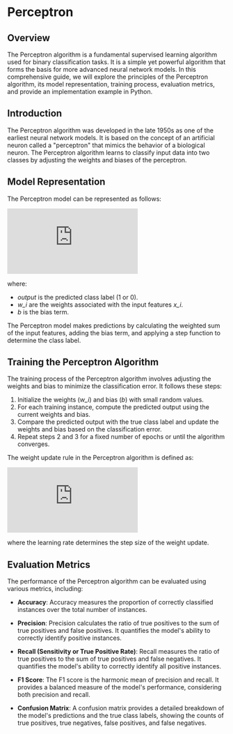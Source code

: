 
# Perceptron

## Overview
The Perceptron algorithm is a fundamental supervised learning algorithm used for binary classification tasks. It is a simple yet powerful algorithm that forms the basis for more advanced neural network models. In this comprehensive guide, we will explore the principles of the Perceptron algorithm, its model representation, training process, evaluation metrics, and provide an implementation example in Python.

## Introduction
The Perceptron algorithm was developed in the late 1950s as one of the earliest neural network models. It is based on the concept of an artificial neuron called a "perceptron" that mimics the behavior of a biological neuron. The Perceptron algorithm learns to classify input data into two classes by adjusting the weights and biases of the perceptron.

## Model Representation
The Perceptron model can be represented as follows:

![Perceptron Model Representation](https://latex.codecogs.com/png.latex?%5Ctext%7Boutput%7D%20%3D%20%5Cbegin%7Bcases%7D%201%20%26%20%5Ctext%7Bif%7D%20%5C%2C%20%5Csum%20w_i%20x_i%20&plus;%20b%20%3E%3D%200%20%5C%5C%200%20%26%20%5Ctext%7Botherwise%7D%20%5Cend%7Bcases%7D)

where:
- *output* is the predicted class label (1 or 0).
- *w_i* are the weights associated with the input features *x_i*.
- *b* is the bias term.

The Perceptron model makes predictions by calculating the weighted sum of the input features, adding the bias term, and applying a step function to determine the class label.

## Training the Perceptron Algorithm
The training process of the Perceptron algorithm involves adjusting the weights and bias to minimize the classification error. It follows these steps:

1. Initialize the weights (*w_i*) and bias (*b*) with small random values.
2. For each training instance, compute the predicted output using the current weights and bias.
3. Compare the predicted output with the true class label and update the weights and bias based on the classification error.
4. Repeat steps 2 and 3 for a fixed number of epochs or until the algorithm converges.

The weight update rule in the Perceptron algorithm is defined as:

![Perceptron Weight Update Rule](https://latex.codecogs.com/png.latex?%5Ctext%7Bweight%7D%20%3D%20%5Ctext%7Bweight%7D%20&plus;%20%5Ctext%7Blearning%20rate%7D%20%5Ctimes%20%28%5Ctext%7Btarget%7D%20-%20%5Ctext%7Bpredicted%7D%29%20%5Ctimes%20%5Ctext%7Binput%7D)

where the learning rate determines the step size of the weight update.

## Evaluation Metrics
The performance of the Perceptron algorithm can be evaluated using various metrics, including:

- **Accuracy**: Accuracy measures the proportion of correctly classified instances over the total number of instances.

- **Precision**: Precision calculates the ratio of true positives to the sum of true positives and false positives. It quantifies the model's ability to correctly identify positive instances.

- **Recall (Sensitivity or True Positive Rate)**: Recall measures the ratio of true positives to the sum of true positives and false negatives. It quantifies the model's ability to correctly identify all positive instances.

- **F1 Score**: The F1 score is the harmonic mean of precision and recall. It provides a balanced measure of the model's performance, considering both precision and recall.

- **Confusion Matrix**: A confusion matrix provides a detailed breakdown of the model's predictions and the true class labels, showing the counts of true positives, true negatives, false positives, and false negatives.
